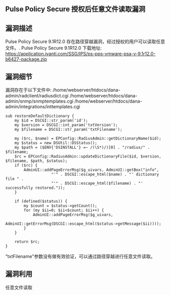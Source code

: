 ## Pulse Policy Secure 授权后任意文件读取漏洞

## 漏洞描述

Pulse Policy Secure 9.1R12.0 存在路径穿越漏洞，经过授权的用户可以读取任意文件。.
Pulse Policy Secure 9.1R12.0 下载地址:
https://application.ivanti.com/SSG/IPS/ps-pps-vmware-psa-v-9.1r12.0-b6427-package.zip

## 漏洞细节

漏洞存在于以下文件中:
/home/webserver/htdocs/dana-admin/radclient/radiusdict.cgi 
/home/webserver/htdocs/dana-admin/snmp/snmptemplates.cgi 
/home/webserver/htdocs/dana-admin/integrations/inttemplates.cgi

```
sub restoreDefaultDictionary {
    my $id = DSCGI::str_param('id');
    my $version = DSCGI::int_param('txtVersion');
    my $filename = DSCGI::str_param('txtFilename');

    my ($rc, $name) = EPConfig::RadiusAdmin::getDictionaryName($id);
    my $status = new DSUtil::DSStatus();
    my $path = ($ENV{'DSINSTALL'} =~ /(\S*)/)[0] . "/radius/" . $filename;
    $rc = EPConfig::RadiusAdmin::updateDictionaryFile($id, $version, $filename, $path, $status);
    if ($rc) {
        AdminUI::addPageErrorMsg($g_uivars, AdminUI::getBox("info",
                    "'" . DSCGI::escape_html($name) . "' dictionary file " .
                    "'" . DSCGI::escape_html($filename) . "' successfully restored."));
    }

    if (defined($status)) {
        my $count = $status->getCount();
        for (my $ii=0; $ii<$count; $ii++) {
            AdminUI::addPageErrorMsg($g_uivars,
                                     AdminUI::getErrorMsg(DSCGI::escape_html($status->getMessage($ii))));
        }
    }

    return $rc;
}
```

"txtFilename"参数没有做有效验证，可以通过路径穿越进行任意文件读取。

## 漏洞利用

任意文件读取